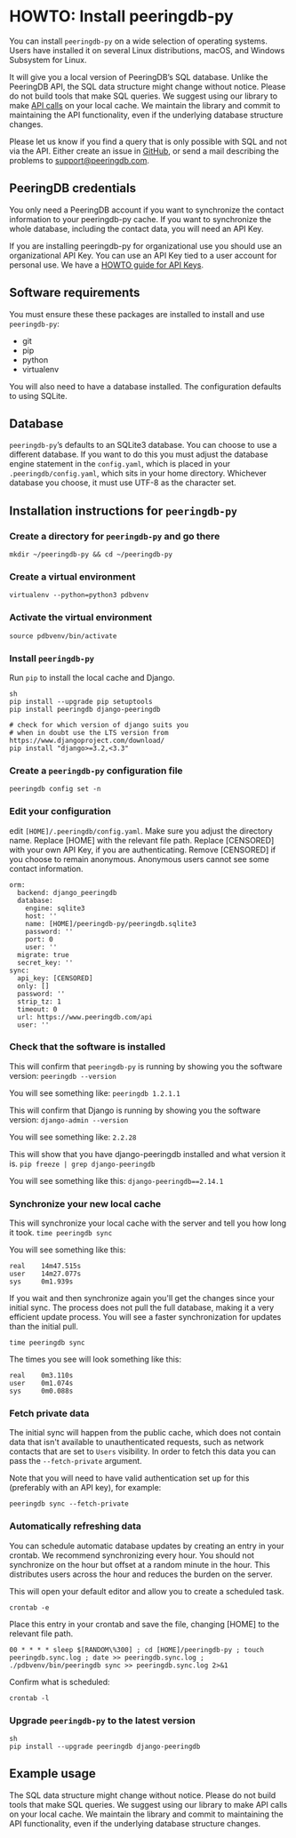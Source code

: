# HOWTO: Install peeringdb-py

You can install `peeringdb-py` on a wide selection of operating systems. Users have installed it on several Linux distributions, macOS, and Windows Subsystem for Linux.

It will give you a local version of PeeringDB’s SQL database. Unlike the PeeringDB API, the SQL data structure might change without notice. Please do not build tools that make SQL queries. We suggest using our library to make [API calls](https://docs.peeringdb.com/api_specs/) on your local cache. We maintain the library and commit to maintaining the API functionality, even if the underlying database structure changes.

Please let us know if you find a query that is only possible with SQL and not via the API. Either create an issue in [GitHub](https://github.com/peeringdb/peeringdb/issues), or send a mail describing the problems to [support@peeringdb.com](mailto:support@peeringdb.com).

## PeeringDB credentials

You only need a PeeringDB account if you want to synchronize the contact information to your peeringdb-py cache. If you want to synchronize the whole database, including the contact data, you will need an API Key.

If you are installing peeringdb-py for organizational use you should use an organizational API Key. You can use an API Key tied to a user account for personal use. We have a [HOWTO guide for API Keys](/howto/api_keys/).

## Software requirements

You must ensure these these packages are installed to install and use `peeringdb-py`:
- git
- pip
- python
- virtualenv

You will also need to have a database installed. The configuration defaults to using SQLite.

## Database

`peeringdb-py`’s defaults to an SQLite3 database. You can choose to use a different database. If you want to do this you must adjust the database engine statement in the `config.yaml`, which is placed in your `.peeringdb/config.yaml`, which sits in your home directory. Whichever database you choose, it must use UTF-8 as the character set.

## Installation instructions for `peeringdb-py`

### Create a directory for `peeringdb-py` and go there
 
`mkdir ~/peeringdb-py && cd ~/peeringdb-py`

### Create a virtual environment 

`virtualenv --python=python3 pdbvenv`

### Activate the virtual environment

`source pdbvenv/bin/activate`

### Install `peeringdb-py`
Run `pip` to install the local cache and Django. 

```
sh
pip install --upgrade pip setuptools
pip install peeringdb django-peeringdb

# check for which version of django suits you
# when in doubt use the LTS version from https://www.djangoproject.com/download/
pip install "django>=3.2,<3.3"
```

### Create a `peeringdb-py` configuration file

`peeringdb config set -n`

### Edit your configuration

edit `[HOME]/.peeringdb/config.yaml`.  Make sure you adjust the directory name. Replace [HOME] with the relevant file path. Replace [CENSORED] with your own API Key, if you are authenticating. Remove [CENSORED] if you choose to remain anonymous. Anonymous users cannot see some contact information.

```
orm:
  backend: django_peeringdb
  database:
    engine: sqlite3
    host: ''
    name: [HOME]/peeringdb-py/peeringdb.sqlite3
    password: ''
    port: 0
    user: ''
  migrate: true
  secret_key: ''
sync:
  api_key: [CENSORED]
  only: []
  password: ''
  strip_tz: 1
  timeout: 0
  url: https://www.peeringdb.com/api
  user: ''
```

### Check that the software is installed

This will confirm that `peeringdb-py` is running by showing you the software version:
`peeringdb --version`	

You will see something like:
`peeringdb 1.2.1.1`

This will confirm that Django is running by showing you the software version:
`django-admin --version`

You will see something like:
`2.2.28`

This will show that you have django-peeringdb installed and what version it is.
`pip freeze | grep django-peeringdb`

You will see something like this:
`django-peeringdb==2.14.1`

### Synchronize your new local cache

This will synchronize your local cache with the server and tell you how long it took.
`time peeringdb sync`

You will see something like this:
```
real    14m47.515s
user    14m27.077s
sys     0m1.939s
```

If you wait and then synchronize again you'll get the changes since your initial sync. The process does not pull the full database, making it a very efficient update process. You will see a faster synchronization for updates than the initial pull.

`time peeringdb sync`

The times you see will look something like this:
```
real    0m3.110s
user    0m1.074s
sys     0m0.088s
```

### Fetch private data

The initial sync will happen from the public cache, which does not contain data that isn't available to unauthenticated requests, such as network contacts that are set to `Users` visibility. In order to fetch this data you can pass the `--fetch-private` argument.

Note that you will need to have valid authentication set up for this (preferably with an API key), for example:

```
peeringdb sync --fetch-private
```

### Automatically refreshing data

You can schedule automatic database updates by creating an entry in your crontab. We recommend synchronizing every hour. You should not synchronize on the hour but offset at a random minute in the hour. This distributes users across the hour and reduces the burden on the server. 

This will open your default editor and allow you to create a scheduled task.

`crontab -e`

Place this entry in your crontab and save the file, changing [HOME] to the relevant file path.

`00 * * * * sleep $[RANDOM\%300] ; cd [HOME]/peeringdb-py ; touch peeringdb.sync.log ; date >> peeringdb.sync.log ; ./pdbvenv/bin/peeringdb sync >> peeringdb.sync.log 2>&1`

Confirm what is scheduled:

`crontab -l` 

### Upgrade `peeringdb-py` to the latest version

```
sh
pip install --upgrade peeringdb django-peeringdb
```

## Example usage

The SQL data structure might change without notice. Please do not build tools that make SQL queries. We suggest using our library to make API calls on your local cache. We maintain the library and commit to maintaining the API functionality, even if the underlying database structure changes.
